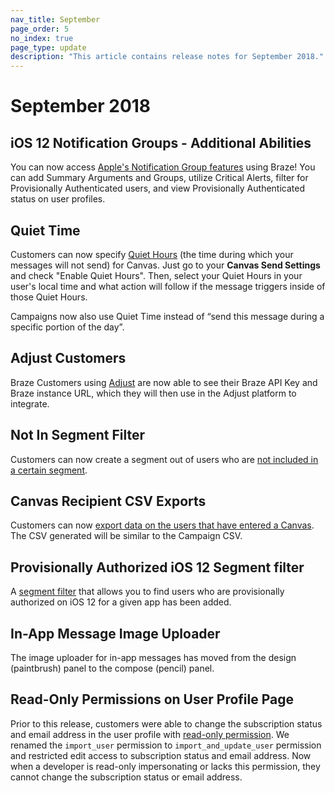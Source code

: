 ```yaml
---
nav_title: September
page_order: 5
no_index: true
page_type: update
description: "This article contains release notes for September 2018."
---
```

# September 2018

## iOS 12 Notification Groups - Additional Abilities
You can now access [Apple's Notification Group features]({{site.baseurl}}/user_guide/message_building_by_channel/push/creating_a_push_message/#notification-groups) using Braze! You can add Summary Arguments and Groups, utilize Critical Alerts, filter for Provisionally Authenticated users, and view Provisionally Authenticated status on user profiles.

## Quiet Time

Customers can now specify [Quiet Hours]({{site.baseurl}}/user_guide/engagement_tools/canvas/create_a_canvas/create_a_canvas/#step-5-select-your-send-settings) (the time during which your messages will not send) for Canvas. Just go to your __Canvas Send Settings__ and check "Enable Quiet Hours". Then, select your Quiet Hours in your user's local time and what action will follow if the message triggers inside of those Quiet Hours.

Campaigns now also use Quiet Time instead of “send this message during a specific portion of the day”.

## Adjust Customers

Braze Customers using [Adjust]({{site.baseurl}}/partners/advertising_technologies/attribution/adjust/) are now able to see their Braze API Key and Braze instance URL, which they will then use in the Adjust platform to integrate.

## Not In Segment Filter

Customers can now create a segment out of users who are [not included in a certain segment]({{site.baseurl}}/user_guide/engagement_tools/segments/segmentation_filters/#retargeting).

## Canvas Recipient CSV Exports

Customers can now [export data on the users that have entered a Canvas]({{site.baseurl}}/user_guide/data_and_analytics/export_braze_data/export_canvas_data/). The CSV generated will be similar to the Campaign CSV.

## Provisionally Authorized iOS 12 Segment filter
A [segment filter]({{site.baseurl}}/user_guide/engagement_tools/segments/segmentation_filters/#other) that allows you to find users who are provisionally authorized on iOS 12 for a given app has been added.

## In-App Message Image Uploader
The image uploader for in-app messages has moved from the design (paintbrush) panel to the compose (pencil) panel.

## Read-Only Permissions on User Profile Page
Prior to this release, customers were able to change the subscription status and email address in the user profile with [read-only permission]({{site.baseurl}}/user_guide/administrative/manage_your_braze_users/user_permissions/#available-limited-and-team-role-permissions). We renamed the `import_user` permission to `import_and_update_user` permission and restricted edit access to subscription status and email address. Now when a developer is read-only impersonating or lacks this permission, they cannot change the subscription status or email address.
